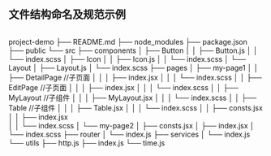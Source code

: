 
## 文件结构命名及规范示例

```

```

project-demo
├── README.md
├── node_modules
├── package.json
├── public
└── src
    ├── components
    │   ├── Button
    │   │   ├── Button.js
    │   │   └── index.scss
    │   ├── Icon
    │   │   ├── Icon.js
    │   │   └── index.scss
    │   └── Layout
    │       ├── Layout.js
    │       └── index.scss
    ├── pages
    │   ├── my-page1
    │   │   ├── DetailPage      //子页面
    │   │   │   ├── index.jsx
    │   │   │   └── index.scss
    │   │   ├── EditPage         //子页面
    │   │   │   ├── index.jsx
    │   │   │   └── index.scss
    │   │   ├── MyLayout       //子组件
    │   │   │   ├── MyLayout.jsx
    │   │   │   └── index.scss
    │   │   ├── Table               //子组件
    │   │   │   ├── Table.jsx
    │   │   │   └── index.scss
    │   │   ├── consts.jsx 
    │   │   ├── index.jsx    
    │   │   └── index.scss
    │   └── my-page2
    │       ├── consts.jsx
    │       ├── index.jsx
    │       └── index.scss
    ├── router
    │   └── index.js
    ├── services
    │   └── index.js
    └── utils
        ├── http.js
        ├── index.js
        └── time.js

```